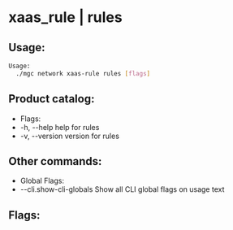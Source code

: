 # xaas_rule | rules

## Usage:
```bash
Usage:
  ./mgc network xaas-rule rules [flags]
```

## Product catalog:
- Flags:
- -h, --help      help for rules
- -v, --version   version for rules

## Other commands:
- Global Flags:
- --cli.show-cli-globals   Show all CLI global flags on usage text

## Flags:
```bash

```

